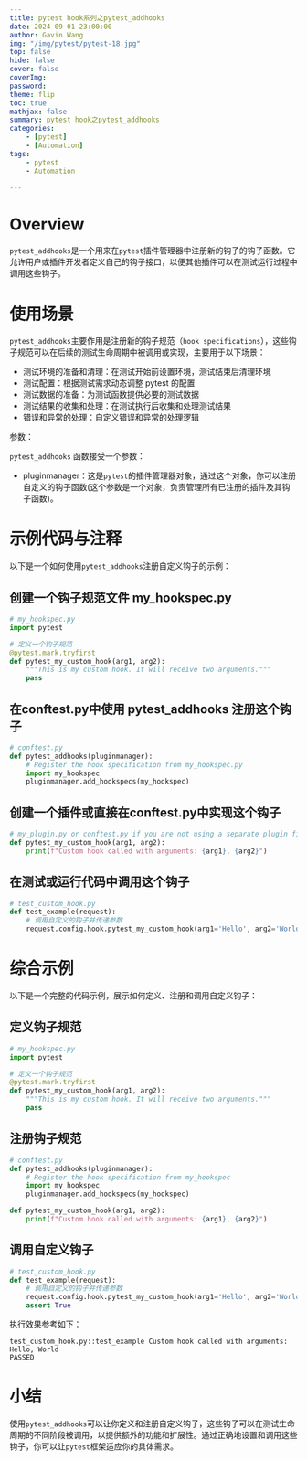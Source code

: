 ```yaml
---
title: pytest hook系列之pytest_addhooks
date: 2024-09-01 23:00:00
author: Gavin Wang
img: "/img/pytest/pytest-18.jpg"
top: false
hide: false
cover: false
coverImg:
password:
theme: flip
toc: true
mathjax: false
summary: pytest hook之pytest_addhooks
categories:
    - [pytest]
    - [Automation]
tags:
    - pytest
    - Automation

---
```



# Overview

`pytest_addhooks`是一个用来在`pytest`插件管理器中注册新的钩子的钩子函数。它允许用户或插件开发者定义自己的钩子接口，以便其他插件可以在测试运行过程中调用这些钩子。

# 使用场景

`pytest_addhooks`主要作用是注册新的钩子规范（`hook specifications`），这些钩子规范可以在后续的测试生命周期中被调用或实现，主要用于以下场景：

* 测试环境的准备和清理：在测试开始前设置环境，测试结束后清理环境
* 测试配置：根据测试需求动态调整 pytest 的配置
* 测试数据的准备：为测试函数提供必要的测试数据
* 测试结果的收集和处理：在测试执行后收集和处理测试结果
* 错误和异常的处理：自定义错误和异常的处理逻辑


参数：

`pytest_addhooks` 函数接受一个参数：

* pluginmanager：这是`pytest`的插件管理器对象，通过这个对象，你可以注册自定义的钩子函数(这个参数是一个对象，负责管理所有已注册的插件及其钩子函数)。



# 示例代码与注释

以下是一个如何使用`pytest_addhooks`注册自定义钩子的示例：

## 创建一个钩子规范文件 my_hookspec.py


```python
# my_hookspec.py
import pytest

# 定义一个钩子规范
@pytest.mark.tryfirst
def pytest_my_custom_hook(arg1, arg2):
    """This is my custom hook. It will receive two arguments."""
    pass
```

## 在conftest.py中使用 pytest_addhooks 注册这个钩子


```python
# conftest.py
def pytest_addhooks(pluginmanager):
    # Register the hook specification from my_hookspec.py
    import my_hookspec
    pluginmanager.add_hookspecs(my_hookspec)
```

## 创建一个插件或直接在conftest.py中实现这个钩子


```python
# my_plugin.py or conftest.py if you are not using a separate plugin file
def pytest_my_custom_hook(arg1, arg2):
    print(f"Custom hook called with arguments: {arg1}, {arg2}")
```

## 在测试或运行代码中调用这个钩子

```python
# test_custom_hook.py
def test_example(request):
    # 调用自定义的钩子并传递参数
    request.config.hook.pytest_my_custom_hook(arg1='Hello', arg2='World')
```

# 综合示例

以下是一个完整的代码示例，展示如何定义、注册和调用自定义钩子：

## 定义钩子规范

```python
# my_hookspec.py
import pytest

# 定义一个钩子规范
@pytest.mark.tryfirst
def pytest_my_custom_hook(arg1, arg2):
    """This is my custom hook. It will receive two arguments."""
    pass
```

## 注册钩子规范

```python
# conftest.py
def pytest_addhooks(pluginmanager):
    # Register the hook specification from my_hookspec
    import my_hookspec
    pluginmanager.add_hookspecs(my_hookspec)

def pytest_my_custom_hook(arg1, arg2):
    print(f"Custom hook called with arguments: {arg1}, {arg2}")
```

## 调用自定义钩子

```python
# test_custom_hook.py
def test_example(request):
    # 调用自定义的钩子并传递参数
    request.config.hook.pytest_my_custom_hook(arg1='Hello', arg2='World')
    assert True
```

执行效果参考如下：

```shell
test_custom_hook.py::test_example Custom hook called with arguments: Hello, World
PASSED
```

# 小结

使用`pytest_addhooks`可以让你定义和注册自定义钩子，这些钩子可以在测试生命周期的不同阶段被调用，以提供额外的功能和扩展性。通过正确地设置和调用这些钩子，你可以让`pytest`框架适应你的具体需求。
